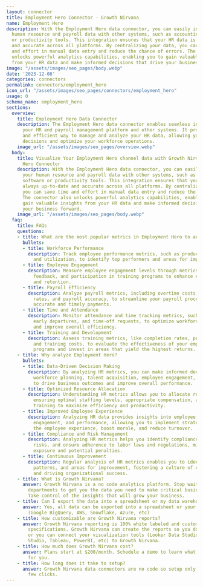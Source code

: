 ```yaml
---
layout: connector
title: Employment Hero Connector - Growth Nirvana
name: Employment Hero
description: With the Employment Hero data connector, you can easily integrate your
  human resource and payroll data with other systems, such as accounting software
  or productivity tools. This integration ensures that your HR data is always up-to-date
  and accurate across all platforms. By centralizing your data, you can save time
  and effort in manual data entry and reduce the chance of errors. The connector also
  unlocks powerful analytics capabilities, enabling you to gain valuable insights
  from your HR data and make informed decisions that drive your business forward.
image: "/assets/images/seo_pages/body.webp"
date: '2023-12-08'
categories: connectors
permalink: connectors/employment_hero
icon_url: "/assets/images/seo_pages/connectors/employment_hero"
usage: 0
schema_name: employment_hero
sections:
  overview:
    title: Employment Hero Data Connector
    description: The Employment Hero data connector enables seamless integration between
      your HR and payroll management platform and other systems. It provides a streamlined
      and efficient way to manage and analyze your HR data, allowing you to make data-driven
      decisions and optimize your workforce operations.
    image_url: "/assets/images/seo_pages/overview.webp"
  body:
    title: Visualize Your Employment Hero channel data with Growth Nirvana's Employment
      Hero Connector
    description: With the Employment Hero data connector, you can easily integrate
      your human resource and payroll data with other systems, such as accounting
      software or productivity tools. This integration ensures that your HR data is
      always up-to-date and accurate across all platforms. By centralizing your data,
      you can save time and effort in manual data entry and reduce the chance of errors.
      The connector also unlocks powerful analytics capabilities, enabling you to
      gain valuable insights from your HR data and make informed decisions that drive
      your business forward.
    image_url: "/assets/images/seo_pages/body.webp"
  faq:
    title: FAQs
    questions:
    - title: What are the most popular metrics in Employment Hero to analyze?
      bullets:
      - title: Workforce Performance
        description: Track employee performance metrics, such as productivity, attendance,
          and utilization, to identify top performers and areas for improvement.
      - title: Employee Engagement
        description: Measure employee engagement levels through metrics like satisfaction,
          feedback, and participation in training programs to enhance employee satisfaction
          and retention.
      - title: Payroll Efficiency
        description: Analyze payroll metrics, including overtime costs, average pay
          rates, and payroll accuracy, to streamline your payroll process and ensure
          accurate and timely payments.
      - title: Time and Attendance
        description: Monitor attendance and time tracking metrics, such as late arrivals,
          early departures, and time-off requests, to optimize workforce planning
          and improve overall efficiency.
      - title: Training and Development
        description: Assess training metrics, like completion rates, performance improvements,
          and training costs, to evaluate the effectiveness of your employee development
          programs and invest in areas that yield the highest returns.
    - title: Why analyze Employment Hero?
      bullets:
      - title: Data-Driven Decision Making
        description: By analyzing HR metrics, you can make informed decisions regarding
          workforce planning, talent acquisition, employee engagement, and training
          to drive business outcomes and improve overall performance.
      - title: Optimized Resource Allocation
        description: Understanding HR metrics allows you to allocate resources effectively,
          ensuring optimal staffing levels, appropriate compensation, and targeted
          training to maximize efficiency and productivity.
      - title: Improved Employee Experience
        description: Analyzing HR data provides insights into employee satisfaction,
          engagement, and performance, allowing you to implement strategies to enhance
          the employee experience, boost morale, and reduce turnover.
      - title: Compliance and Risk Management
        description: Analyzing HR metrics helps you identify compliance gaps, manage
          risks, and ensure adherence to labor laws and regulations, minimizing legal
          exposure and potential penalties.
      - title: Continuous Improvement
        description: Regular analysis of HR metrics enables you to identify trends,
          patterns, and areas for improvement, fostering a culture of continuous improvement
          and driving organizational success.
    - title: What is Growth Nirvana?
      answer: Growth Nirvana is a no code analytics platform. Stop waiting for other
        departments to get you the data you need to make critical business decisions.
        Take control of the insights that will grow your business.
    - title: Can I export the data into a spreadsheet or my data warehouse?
      answer: Yes, all data can be exported into a spreadsheet or your data warehouse
        (Google BigQuery, AWS, Snowflake, Azure, etc)
    - title: How customizable are Growth Nirvana reports?
      answer: Growth Nirvana reporting is 100% white labeled and customized to your
        specifications. Growth Nirvana can create the reports so you don’t have to
        or you can connect your visualization tools (Looker Data Studio/Google Data
        Studio, Tableau, PowerBI, etc) to Growth Nirvana.
    - title: How much does Growth Nirvana cost?
      answer: Plans start at $200/month. Schedule a demo to learn what plan is best
        for you.
    - title: How long does it take to setup?
      answer: Growth Nirvana data connectors are no code so setup only requires a
        few clicks.
---
```

